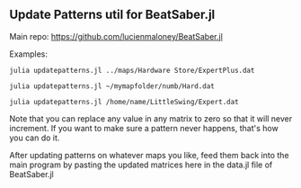 ## Update Patterns util for BeatSaber.jl

Main repo: https://github.com/lucienmaloney/BeatSaber.jl

Examples:

`julia updatepatterns.jl ../maps/Hardware Store/ExpertPlus.dat`

`julia updatepatterns.jl ~/mymapfolder/numb/Hard.dat`

`julia updatepatterns.jl /home/name/LittleSwing/Expert.dat`

Note that you can replace any value in any matrix to zero so that it will never increment. If you want to make sure a pattern never happens, that's how you can do it.

After updating patterns on whatever maps you like, feed them back into the main program by pasting the updated matrices here in the data.jl file of BeatSaber.jl
